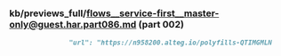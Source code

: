 ### kb/previews_full/flows__service-first__master-only@guest.har.part086.md (part 002)

```md
               "url": "https://n958200.alteg.io/polyfills-QTIMGMLN
```

```
